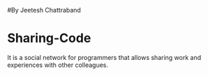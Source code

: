 #By Jeetesh Chattraband

# Sharing-Code

 It is a social network for programmers that allows sharing work and experiences with other colleagues.